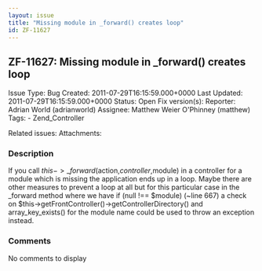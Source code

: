 ```yaml
---
layout: issue
title: "Missing module in _forward() creates loop"
id: ZF-11627
---
```


ZF-11627: Missing module in \_forward() creates loop
----------------------------------------------------

 Issue Type: Bug Created: 2011-07-29T16:15:59.000+0000 Last Updated: 2011-07-29T16:15:59.000+0000 Status: Open Fix version(s): 
 Reporter:  Adrian World (adrianworld)  Assignee:  Matthew Weier O'Phinney (matthew)  Tags: - Zend\_Controller
 
 Related issues: 
 Attachments: 
### Description

If you call $this->\_forward($action,$controller,$module) in a controller for a module which is missing the application ends up in a loop. Maybe there are other measures to prevent a loop at all but for this particular case in the \_forward method where we have if (null !== $module) (~line 667) a check on $this->getFrontController()->getControllerDirectory() and array\_key\_exists() for the module name could be used to throw an exception instead.

 

 

### Comments

No comments to display